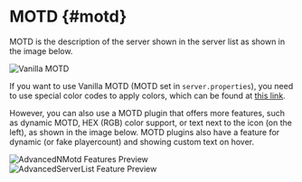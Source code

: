 # MOTD {#motd}
MOTD is the description of the server shown in the server list as shown in the image below.

![Vanilla MOTD](/assets/images/motd/vanilla.png)

If you want to use Vanilla MOTD (MOTD set in `server.properties`), you need to use special color codes to apply colors, which can be found at [this link](https://minecraft.tools/en/color-code.php).

However, you can also use a MOTD plugin that offers more features, such as dynamic MOTD, HEX (RGB) color support, or text next to the icon (on the left), as shown in the image below. MOTD plugins also have a feature for dynamic (or fake playercount) and showing custom text on hover.

![AdvancedNMotd Features Preview](/assets/images/motd/advancednmotd.png)
![AdvancedServerList Feature Preview](/assets/images/motd/advancedserverlist.png)